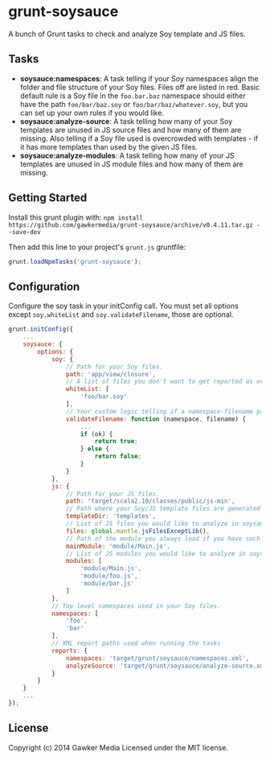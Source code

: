 # grunt-soysauce

A bunch of Grunt tasks to check and analyze Soy template and JS files.

## Tasks
- **soysauce:namespaces**: A task telling if your Soy namespaces align the folder and file structure of your Soy files. Files off are listed in red. Basic default rule is a Soy file in the `foo.bar.baz` namespace should either have the path `foo/bar/baz.soy` or `foo/bar/baz/whatever.soy`, but you can set up your own rules if you would like.
- **soysauce:analyze-source**: A task telling how many of your Soy templates are unused in JS source files and how many of them are missing. Also telling if a Soy file used is overcrowded with templates - if it has more templates than used by the given JS files.
- **soysauce:analyze-modules**: A task telling how many of your JS templates are unused in JS module files and how many of them are missing.

## Getting Started
Install this grunt plugin with: `npm install https://github.com/gawkermedia/grunt-soysauce/archive/v0.4.11.tar.gz --save-dev`

Then add this line to your project's `grunt.js` gruntfile:

```javascript
grunt.loadNpmTasks('grunt-soysauce');
```

## Configuration
Configure the soy task in your initConfig call. You must set all options except `soy.whiteList` and `soy.validateFilename`, those are optional.

```javascript
grunt.initConfig({
	...
	soysauce: {
		options: {
			soy: {
				// Path for your Soy files.
				path: 'app/view/closure',
				// A list of files you don't want to get reported as overcrowded.
				whiteList: [
					'foo/bar.soy'
				],
				// Your custom logic telling if a namespace-filename pair is ok or not. Returns boolean.
				validateFilename: function (namespace, filename) {
					...
					if (ok) {
						return true;
					} else {
						return false;
					}
				}
			},
			js: {
				// Path for your JS files.
				path: 'target/scala2.10/classes/public/js-min',
				// Path where your Soy/JS template files are generated to, relative to jsPath.
				templateDir: 'templates',
				// List of JS files you would like to analyze in soysauce:analyze-source task.
				files: global.mantle.jsFilesExceptLib(),
				// Path of the module you always load if you have such one, relative to jsPath.
				mainModule: 'module/Main.js',
				// List of JS modules you would like to analyze in soysauce:analyze-modules task.
				modules: [
					'module/Main.js',
					'module/foo.js',
					'module/bar.js'
				]
			},
			// Top level namespaces used in your Soy files.
			namespaces: [
				'foo',
				'bar'
			],
			// XML report paths used when running the tasks
			reports: {
				namespaces: 'target/grunt/soysauce/namespaces.xml',
				analyzeSource: 'target/grunt/soysauce/analyze-source.xml'
			}
		}
	}
	...
});
```

## License
Copyright (c) 2014 Gawker Media
Licensed under the MIT license.
